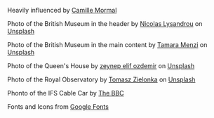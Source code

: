 Heavily influenced by [Camille Mormal](https://camillemormal.com/)

Photo of the British Museum in the header by [Nicolas Lysandrou](https://unsplash.com/@nico86?utm_content=creditCopyText&utm_medium=referral&utm_source=unsplash)
on [Unsplash](https://unsplash.com/photos/people-inside-building-kDRYBXWFRTI?utm_content=creditCopyText&utm_medium=referral&utm_source=unsplash)

Photo of the British Museum in the main content by [Tamara Menzi](https://unsplash.com/@itstamaramenzi?utm_content=creditCopyText&utm_medium=referral&utm_source=unsplash)
on [Unsplash](https://unsplash.com/photos/brown-concrete-building-ZAd3Z9wOgOs?utm_content=creditCopyText&utm_medium=referral&utm_source=unsplash)

Photo of the Queen's House by [zeynep elif ozdemir](https://unsplash.com/@zeynepelifko?utm_content=creditCopyText&utm_medium=referral&utm_source=unsplash)
on [Unsplash](https://unsplash.com/photos/a-view-of-a-city-from-a-distance-9GhOPB2Teus?utm_content=creditCopyText&utm_medium=referral&utm_source=unsplash)

Photo of the Royal Observatory by [Tomasz Zielonka](https://unsplash.com/@tzielonka?utm_content=creditCopyText&utm_medium=referral&utm_source=unsplash)
on [Unsplash](https://unsplash.com/photos/a-red-ball-on-top-of-a-building-with-a-cross-on-top-Oz45UJklkTY?utm_content=creditCopyText&utm_medium=referral&utm_source=unsplash)

Phonto of the IFS Cable Car by [The BBC](https://www.bbc.com/news/uk-england-london-62672319)

  
Fonts and Icons from [Google Fonts](fonts.google.com)
